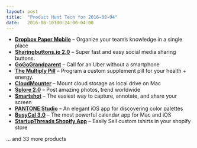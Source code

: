 ```yaml
---
layout: post
title:  "Product Hunt Tech for 2016-08-04"
date:   2016-08-10T00:24:00-04:00
---
```


* **[Dropbox Paper Mobile](https://www.producthunt.com/tech/dropbox-paper-mobile?utm_campaign=producthunt-api&utm_medium=api&utm_source=Application%3A+Daily+Digest+RSS+%28ID%3A+3202%29)** – Organize your team’s knowledge in a single place
* **[Sharingbuttons.io 2.0](https://www.producthunt.com/tech/sharingbuttons-io-2-0?utm_campaign=producthunt-api&utm_medium=api&utm_source=Application%3A+Daily+Digest+RSS+%28ID%3A+3202%29)** – Super fast and easy social media sharing buttons.
* **[GoGoGrandparent](https://www.producthunt.com/tech/gogograndparent?utm_campaign=producthunt-api&utm_medium=api&utm_source=Application%3A+Daily+Digest+RSS+%28ID%3A+3202%29)** – Call for an Uber without a smartphone
* **[The Multiply Pill](https://www.producthunt.com/tech/the-multiply-pill?utm_campaign=producthunt-api&utm_medium=api&utm_source=Application%3A+Daily+Digest+RSS+%28ID%3A+3202%29)** – Program a custom supplement pill for your health + energy.
* **[CloudMounter](https://www.producthunt.com/tech/cloudmounter?utm_campaign=producthunt-api&utm_medium=api&utm_source=Application%3A+Daily+Digest+RSS+%28ID%3A+3202%29)** – Mount cloud storage as local drive on Mac
* **[Splore 2.0](https://www.producthunt.com/tech/splore-2-0?utm_campaign=producthunt-api&utm_medium=api&utm_source=Application%3A+Daily+Digest+RSS+%28ID%3A+3202%29)** – Post amazing photos, trend worldwide
* **[Smartshot](https://www.producthunt.com/tech/smartshot?utm_campaign=producthunt-api&utm_medium=api&utm_source=Application%3A+Daily+Digest+RSS+%28ID%3A+3202%29)** – The easiest way to capture, annotate, and share your screen
* **[PANTONE Studio](https://www.producthunt.com/tech/pantone-studio?utm_campaign=producthunt-api&utm_medium=api&utm_source=Application%3A+Daily+Digest+RSS+%28ID%3A+3202%29)** – An elegant iOS app for discovering color palettes
* **[BusyCal 3.0](https://www.producthunt.com/tech/busycal-3-0?utm_campaign=producthunt-api&utm_medium=api&utm_source=Application%3A+Daily+Digest+RSS+%28ID%3A+3202%29)** – The most powerful calendar app for Mac and iOS
* **[StartupThreads Shopify App](https://www.producthunt.com/tech/startupthreads-shopify-app?utm_campaign=producthunt-api&utm_medium=api&utm_source=Application%3A+Daily+Digest+RSS+%28ID%3A+3202%29)** – Easily Sell custom tshirts in your shopify store

… and 33 more products